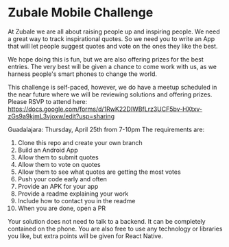 # Zubale Mobile Challenge 

At Zubale we are all about raising people up and inspiring people. We need a great way to track inspirational quotes. So we need you to write an App that will let people suggest quotes and vote on the ones they like the best. 

We hope doing this is fun, but we are also offering prizes for the best entries. The very best will be given a chance to come work with us, as we harness people's smart phones to change the world. 

This challenge is self-paced, however, we do have a meetup scheduled in the near future where we will be reviewing solutions and offering prizes. Please RSVP to attend here: https://docs.google.com/forms/d/1RwK22DIWBfLrz3UCF5bv-HXtxv-zGs9a9kjmL3vjoxw/edit?usp=sharing

Guadalajara: Thursday, April 25th from 7-10pm
The requirements are:
1. Clone this repo and create your own branch
2. Build an Android App 
3. Allow them to submit quotes
4. Allow them to vote on quotes
5. Allow them to see what quotes are getting the most votes
6. Push your code early and often 
7. Provide an APK for your app
8. Provide a readme explaining your work
9. Include how to contact you in the readme
10. When you are done, open a PR

Your solution does not need to talk to a backend. It can be completely contained on the phone. You are also free to use any technology or libraries you like, but extra points will be given for React Native.
